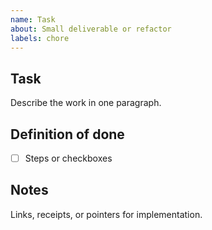 ```yaml
---
name: Task
about: Small deliverable or refactor
labels: chore
---
```


## Task
Describe the work in one paragraph.

## Definition of done
- [ ] Steps or checkboxes

## Notes
Links, receipts, or pointers for implementation.

